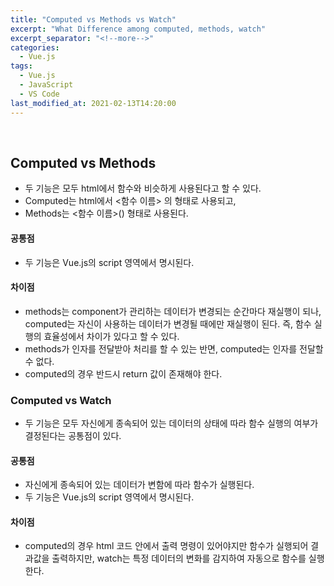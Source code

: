 ```yaml
---
title: "Computed vs Methods vs Watch"
excerpt: "What Difference among computed, methods, watch"
excerpt_separator: "<!--more-->"
categories:
  - Vue.js
tags:
  - Vue.js
  - JavaScript
  - VS Code
last_modified_at: 2021-02-13T14:20:00
---
```

<!--more-->

<br>

## Computed vs Methods

  * 두 기능은 모두 html에서 함수와 비슷하게 사용된다고 할 수 있다.
  * Computed는 html에서 <함수 이름> 의 형태로 사용되고,
  * Methods는 <함수 이름>() 형태로 사용된다.

#### 공통점

  * 두 기능은 Vue.js의 script 영역에서 명시된다.

#### 차이점

  * methods는 component가 관리하는 데이터가 변경되는 순간마다 재실행이 되나, computed는 자신이 사용하는 데이터가 변경될 때에만 재실행이 된다. 즉, 함수 실행의 효율성에서 차이가 있다고 할 수 있다.
  * methods가 인자를 전달받아 처리를 할 수 있는 반면, computed는 인자를 전달할 수 없다.
  * computed의 경우 반드시 return 값이 존재해야 한다. 


### Computed vs Watch

  * 두 기능은 모두 자신에게 종속되어 있는 데이터의 상태에 따라 함수 실행의 여부가 결정된다는 공통점이 있다.
  
#### 공통점

  * 자신에게 종속되어 있는 데이터가 변함에 따라 함수가 실행된다.
  * 두 기능은 Vue.js의 script 영역에서 명시된다.

#### 차이점

  * computed의 경우 html 코드 안에서 출력 명령이 있어야지만 함수가 실행되어 결과값을 출력하지만, watch는 특정 데이터의 변화를 감지하여 자동으로 함수를 실행한다.